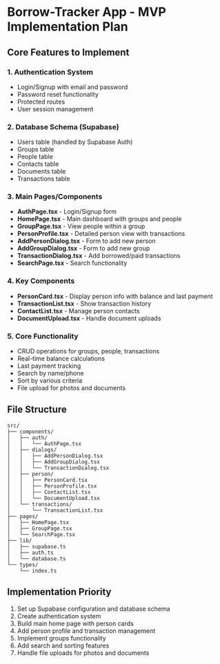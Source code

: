 # Borrow-Tracker App - MVP Implementation Plan

## Core Features to Implement

### 1. Authentication System
- Login/Signup with email and password
- Password reset functionality
- Protected routes
- User session management

### 2. Database Schema (Supabase)
- Users table (handled by Supabase Auth)
- Groups table
- People table
- Contacts table
- Documents table
- Transactions table

### 3. Main Pages/Components
- **AuthPage.tsx** - Login/Signup form
- **HomePage.tsx** - Main dashboard with groups and people
- **GroupPage.tsx** - View people within a group
- **PersonProfile.tsx** - Detailed person view with transactions
- **AddPersonDialog.tsx** - Form to add new person
- **AddGroupDialog.tsx** - Form to add new group
- **TransactionDialog.tsx** - Add borrowed/paid transactions
- **SearchPage.tsx** - Search functionality

### 4. Key Components
- **PersonCard.tsx** - Display person info with balance and last payment
- **TransactionList.tsx** - Show transaction history
- **ContactList.tsx** - Manage person contacts
- **DocumentUpload.tsx** - Handle document uploads

### 5. Core Functionality
- CRUD operations for groups, people, transactions
- Real-time balance calculations
- Last payment tracking
- Search by name/phone
- Sort by various criteria
- File upload for photos and documents

## File Structure
```
src/
├── components/
│   ├── auth/
│   │   └── AuthPage.tsx
│   ├── dialogs/
│   │   ├── AddPersonDialog.tsx
│   │   ├── AddGroupDialog.tsx
│   │   └── TransactionDialog.tsx
│   ├── person/
│   │   ├── PersonCard.tsx
│   │   ├── PersonProfile.tsx
│   │   ├── ContactList.tsx
│   │   └── DocumentUpload.tsx
│   └── transactions/
│       └── TransactionList.tsx
├── pages/
│   ├── HomePage.tsx
│   ├── GroupPage.tsx
│   └── SearchPage.tsx
├── lib/
│   ├── supabase.ts
│   ├── auth.ts
│   └── database.ts
└── types/
    └── index.ts
```

## Implementation Priority
1. Set up Supabase configuration and database schema
2. Create authentication system
3. Build main home page with person cards
4. Add person profile and transaction management
5. Implement groups functionality
6. Add search and sorting features
7. Handle file uploads for photos and documents